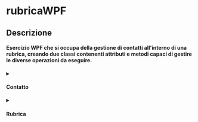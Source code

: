 # rubricaWPF
## Descrizione
#### Esercizio WPF che si occupa della gestione di contatti all'interno di una rubrica, creando due classi contenenti attributi e metodi capaci di gestire le diverse operazioni da eseguire.

<details>
  <summary><h4>Contatto</h4></summary>
  La prima cosa da fare sarà creare la classe <b><i>Contatto</i></b> con i suoi attributi e metodi.
  <br>
  <details>
    <summary>Attributi</summary>
    Iniziamo col creare gli attributi

    
    internal class Contatto
    {
        private int numero;
        private string nome;
        private string cognome;

    
    Iniziamo col creare gli attributi necessari : <b><i>numero</i></b>, <b><i>nome</i></b> e <b><i>cognome</i></b>. Li dichiariamo come privati, di modo che non siano direttamente modificabili, rispettando così l'incapsulamento.<br>
 

    
        public int Numero { get => numero; set => numero = value; }
        public string Nome { get => nome; set => nome = value; }
        public string Cognome { get => cognome; set => cognome = value; }
        


    Proseguiamo poi col creare una property per attributo, di modo da poterci accedere al di fuori della nostra classe.
  </details>

  <details>
    <summary>Metodi</summary>
    Proseguiamo poi col creare i metodi necessari alla nostra classe <b><i>Contatto</i></b>
  </details>
</details>

<details>
  <summary><h4>Rubrica</h4></summary>
  Proseguiamo ora con la creazione della nostra classe rubrica, che dovrà essere in grado di gestire ino a 100 oggetti di tipo <b><i>Contatto</i></b>.
  <br>
  <details>
    <summary>Attributi</summary>
  </details>
    <details>
    <summary>Metodi</summary>
  </details>
</details>








